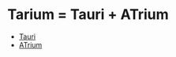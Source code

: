 # Tarium = Tauri + ATrium

- [Tauri](https://beta.tauri.app/)
- [ATrium](https://github.com/sugyan/atrium)
